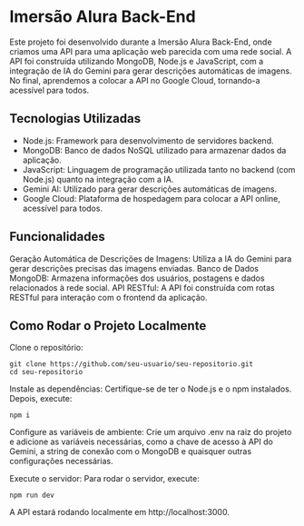 # Imersão Alura Back-End
Este projeto foi desenvolvido durante a Imersão Alura Back-End, onde criamos uma API para uma aplicação web parecida com uma rede social. A API foi construída utilizando MongoDB, Node.js e JavaScript, com a integração de IA do Gemini para gerar descrições automáticas de imagens. No final, aprendemos a colocar a API no Google Cloud, tornando-a acessível para todos.

## Tecnologias Utilizadas

- Node.js: Framework para desenvolvimento de servidores backend.
- MongoDB: Banco de dados NoSQL utilizado para armazenar dados da aplicação.
- JavaScript: Linguagem de programação utilizada tanto no backend (com Node.js) quanto na integração com a IA.
- Gemini AI: Utilizado para gerar descrições automáticas de imagens.
- Google Cloud: Plataforma de hospedagem para colocar a API online, acessível para todos.

## Funcionalidades
Geração Automática de Descrições de Imagens: Utiliza a IA do Gemini para gerar descrições precisas das imagens enviadas.
Banco de Dados MongoDB: Armazena informações dos usuários, postagens e dados relacionados à rede social.
API RESTful: A API foi construída com rotas RESTful para interação com o frontend da aplicação.

## Como Rodar o Projeto Localmente

Clone o repositório:

    git clone https://github.com/seu-usuario/seu-repositorio.git
    cd seu-repositorio

Instale as dependências: Certifique-se de ter o Node.js e o npm instalados. Depois, execute:

    npm i

Configure as variáveis de ambiente: Crie um arquivo .env na raiz do projeto e adicione as variáveis necessárias, como a chave de acesso à API do Gemini, a string de conexão com o MongoDB e quaisquer outras configurações necessárias.

Execute o servidor: Para rodar o servidor, execute:

    npm run dev

A API estará rodando localmente em http://localhost:3000.
